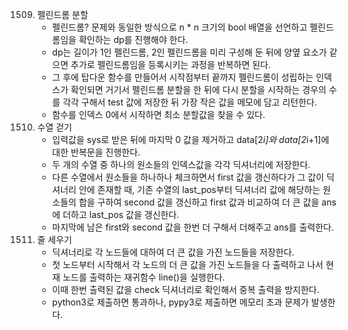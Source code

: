 1509. 펠린드롬 분할
      - 펠린드롬? 문제와 동일한 방식으로 n * n 크기의 bool 배열을 선언하고 펠린드롬임을 확인하는 dp를 진행해야 한다.
      - dp는 길이가 1인 펠린드롬, 2인 펠린드롬을 미리 구성해 둔 뒤에 양옆 요소가 같으면 추가로 펠린드롬임을 등록시키는 과정을 반복하면 된다.
      - 그 후에 탑다운 함수를 만들어서 시작점부터 끝까지 펠린드롬이 성립하는 인덱스가 확인되면 거기서 펠린드롬 분할을 한 뒤에 다시 분할을 시작하는 경우의 수를 각각 구해서 test 값에 저장한 뒤 가장 작은 값을 메모에 담고 리턴한다.
      - 함수를 인덱스 0에서 시작하면 최소 분할값을 찾을 수 있다.
4929. 수열 걷기
      - 입력값을 sys로 받은 뒤에 마지막 0 값을 제거하고 data[2*i]와 data[2*i+1]에 대한 반복문을 진행한다.
      - 두 개의 수열 중 하나의 원소들의 인덱스값을 각각 딕셔너리에 저장한다.
      - 다른 수열에서 원소들을 하나하나 체크하면서 first 값을 갱신하다가 그 값이 딕셔너리 안에 존재할 때, 기존 수열의 last_pos부터 딕셔너리 값에 해당하는 원소들의 합을 구하여 second 값을 갱신하고 first 값과 비교하여 더 큰 값을 ans에 더하고 last_pos 값을 갱신한다.
      - 마지막에 남은 first와 second 값을 한번 더 구해서 더해주고 ans를 출력한다.
2252. 줄 세우기
      - 딕셔너리로 각 노드들에 대하여 더 큰 값을 가진 노드들을 저장한다.
      - 첫 노드부터 시작해서 각 노드의 더 큰 값을 가진 노드들을 다 출력하고 나서 현재 노드를 출력하는 재귀함수 line()을 실행한다.
      - 이때 한번 출력된 값을 check 딕셔너리로 확인해서 중복 출력을 방지한다.
      - python3로 제출하면 통과하나, pypy3로 제출하면 메모리 초과 문제가 발생한다.
